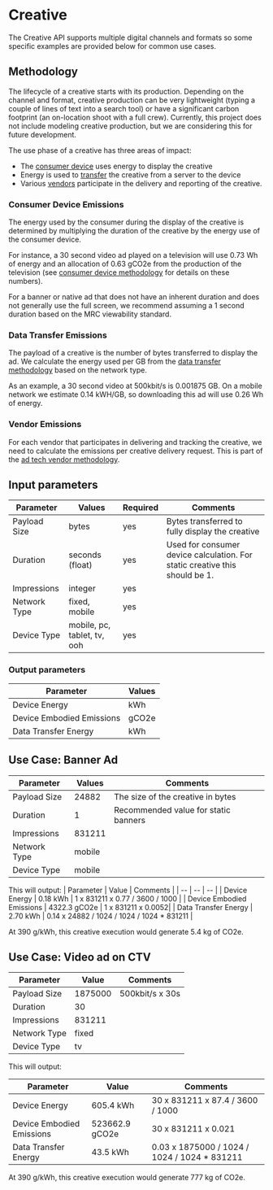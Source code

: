 # Creative

The Creative API supports multiple digital channels and formats so some specific examples are provided below for common use cases.

## Methodology

The lifecycle of a creative starts with its production. Depending on the channel and format, creative production can be very lightweight (typing a couple of lines of text into a search tool) or have a significant carbon footprint (an on-location shoot with a full crew). Currently, this project does not include modeling creative production, but we are considering this for future development.

The use phase of a creative has three areas of impact:

- The [consumer device](./consumer_devices.md) uses energy to display the creative
- Energy is used to [transfer](./data_transfer.md) the creative from a server to the device
- Various [vendors](./ad_tech_model.md) participate in the delivery and reporting of the creative.

### Consumer Device Emissions

The energy used by the consumer during the display of the creative is determined by multiplying the duration of the creative by the energy use of the consumer device.

For instance, a 30 second video ad played on a television will use 0.73 Wh of energy and an allocation of 0.63 gCO2e from the production of the television (see [consumer device methodology](./consumer_devices.md) for details on these numbers).

For a banner or native ad that does not have an inherent duration and does not generally use the full screen, we recommend assuming a 1 second duration based on the MRC viewability standard.

### Data Transfer Emissions

The payload of a creative is the number of bytes transferred to display the ad. We calculate the energy used per GB from the [data transfer methodology](./data_transfer.md) based on the network type.

As an example, a 30 second video at 500kbit/s is 0.001875 GB. On a mobile network we estimate 0.14 kWH/GB, so downloading this ad will use 0.26 Wh of energy.

### Vendor Emissions

For each vendor that participates in delivering and tracking the creative, we need to calculate the emissions per creative delivery request. This is part of the [ad tech vendor methodology](./ad_tech_model.md).

## Input parameters

| Parameter    | Values                      | Required | Comments                                                                    |
| ------------ | --------------------------- | -------- | --------------------------------------------------------------------------- |
| Payload Size | bytes                       | yes      | Bytes transferred to fully display the creative                             |
| Duration     | seconds (float)             | yes      | Used for consumer device calculation. For static creative this should be 1. |
| Impressions  | integer                     | yes      |                                                                             |
| Network Type | fixed, mobile               | yes      |                                                                             |
| Device Type  | mobile, pc, tablet, tv, ooh | yes      |                                                                             |

### Output parameters

| Parameter                 | Values |
| ------------------------- | ------ |
| Device Energy             | kWh    |
| Device Embodied Emissions | gCO2e  |
| Data Transfer Energy      | kWh    |

## Use Case: Banner Ad

| Parameter    | Values | Comments                             |
| ------------ | ------ | ------------------------------------ |
| Payload Size | 24882  | The size of the creative in bytes    |
| Duration     | 1      | Recommended value for static banners |
| Impressions  | 831211 |                                      |
| Network Type | mobile |                                      |
| Device Type  | mobile |                                      |

This will output:
| Parameter | Value | Comments |
| -- | -- | -- |
| Device Energy | 0.18 kWh | 1 x 831211 x 0.77 / 3600 / 1000 |
| Device Embodied Emissions | 4322.3 gCO2e | 1 x 831211 x 0.0052|
| Data Transfer Energy | 2.70 kWh | 0.14 x 24882 / 1024 / 1024 / 1024 \* 831211 |

At 390 g/kWh, this creative execution would generate 5.4 kg of CO2e.

## Use Case: Video ad on CTV

| Parameter    | Value   | Comments        |
| ------------ | ------- | --------------- |
| Payload Size | 1875000 | 500kbit/s x 30s |
| Duration     | 30      |                 |
| Impressions  | 831211  |                 |
| Network Type | fixed   |                 |
| Device Type  | tv      |                 |

This will output:

| Parameter                 | Value          | Comments                                      |
| ------------------------- | -------------- | --------------------------------------------- |
| Device Energy             | 605.4 kWh      | 30 x 831211 x 87.4 / 3600 / 1000              |
| Device Embodied Emissions | 523662.9 gCO2e | 30 x 831211 x 0.021                           |
| Data Transfer Energy      | 43.5 kWh       | 0.03 x 1875000 / 1024 / 1024 / 1024 \* 831211 |

At 390 g/kWh, this creative execution would generate 777 kg of CO2e.
